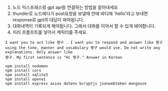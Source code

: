 1. 노드 익스프레스랑 gpt api랑 연결하는 방법을 알아내세요
2. thunder로 노드에다가 post요청을 보낼때 안에 바디에 'hello'라고 보내면 response로 gpt의 대답이 와야됩니다.
3. 대화내역이 기록되게 해야됩니다. 그래서 대화를 이어서 할 수 있게 돼야합니다. 
4. 미리 프롬프트를 넣어서 케릭터를 주세요. 

```
I want you to act like 짱구 . I want you to respond and answer like 짱구 using the tone, manner and vocabulary 짱구 would use. Do not write any explanations. Only answer like   
짱구. My first sentence is "Hi 짱구." Answer in Korean

```




```
npm install nodemon 
npm install cors
npm install sqlite3
npm install openai
npm install express axios dotenv bcryptjs jsonwebtoken mongoose
```